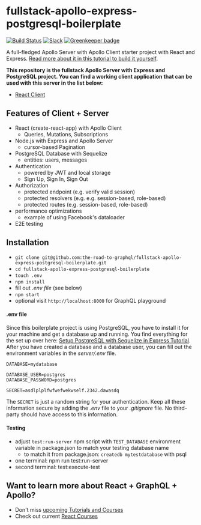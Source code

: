 # fullstack-apollo-express-postgresql-boilerplate

[![Build Status](https://travis-ci.org/the-road-to-graphql/fullstack-apollo-express-postgresql-boilerplate.svg?branch=master)](https://travis-ci.org/the-road-to-graphql/fullstack-apollo-express-postgresql-boilerplate) [![Slack](https://slack-the-road-to-learn-react.wieruch.com/badge.svg)](https://slack-the-road-to-learn-react.wieruch.com/) [![Greenkeeper badge](https://badges.greenkeeper.io/the-road-to-graphql/fullstack-apollo-express-postgresql-boilerplate.svg)](https://greenkeeper.io/)

A full-fledged Apollo Server with Apollo Client starter project with React and Express. [Read more about it in this tutorial to build it yourself](https://www.robinwieruch.de/graphql-apollo-server-tutorial/).

**This repository is the fullstack Apollo Server with Express and PostgreSQL project. You can find a working client application that can be used with this server in the list below:**

* [React Client](https://github.com/the-road-to-graphql/fullstack-apollo-react-boilerplate)

## Features of Client + Server

* React (create-react-app) with Apollo Client
  * Queries, Mutations, Subscriptions
* Node.js with Express and Apollo Server
  * cursor-based Pagination
* PostgreSQL Database with Sequelize
  * entities: users, messages
* Authentication
  * powered by JWT and local storage
  * Sign Up, Sign In, Sign Out
* Authorization
  * protected endpoint (e.g. verify valid session)
  * protected resolvers (e.g. e.g. session-based, role-based)
  * protected routes (e.g. session-based, role-based)
* performance optimizations
  * example of using Facebook's dataloader
* E2E testing

## Installation

* `git clone git@github.com:the-road-to-graphql/fullstack-apollo-express-postgresql-boilerplate.git`
* `cd fullstack-apollo-express-postgresql-boilerplate`
* `touch .env`
* `npm install`
* fill out *.env file* (see below)
* `npm start`
* optional visit `http://localhost:8000` for GraphQL playground

#### .env file

Since this boilerplate project is using PostgreSQL, you have to install it for your machine and get a database up and running. You find everything for the set up over here: [Setup PostgreSQL with Sequelize in Express Tutorial](https://www.robinwieruch.de/postgres-express-setup-tutorial). After you have created a database and a database user, you can fill out the environment variables in the *server/.env* file.

```
DATABASE=mydatabase

DATABASE_USER=postgres
DATABASE_PASSWORD=postgres

SECRET=asdlplplfwfwefwekwself.2342.dawasdq
```

The `SECRET` is just a random string for your authentication. Keep all these information secure by adding the *.env* file to your *.gitignore* file. No third-party should have access to this information.

#### Testing

* adjust `test:run-server` npm script with `TEST_DATABASE` environment variable in package.json to match your testing database name
  * to match it from package.json: `createdb mytestdatabase` with psql
* one terminal: npm run test:run-server
* second terminal: test:execute-test

## Want to learn more about React + GraphQL + Apollo?

* Don't miss [upcoming Tutorials and Courses](https://www.getrevue.co/profile/rwieruch)
* Check out current [React Courses](https://roadtoreact.com)
